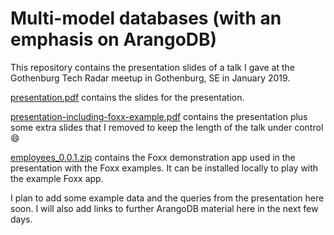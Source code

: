 Multi-model databases (with an emphasis on ArangoDB)
====================================================

This repository contains the presentation slides of a talk I gave at the Gothenburg Tech Radar meetup in Gothenburg, SE in January 2019.

[presentation.pdf](https://github.com/jsteemann/GTR/blob/master/presentation.pdf) contains the slides for the presentation.

[presentation-including-foxx-example.pdf](https://github.com/jsteemann/GTR/blob/master/presentation-including-foxx-example.pdf) contains the presentation plus some extra slides that I removed to keep the length of the talk under control :smile:

[employees_0.0.1.zip](https://github.com/jsteemann/GTR/blob/master/employees_0.0.1.zip) contains the Foxx demonstration app used in the presentation with the Foxx examples. It can be installed locally to play with the example Foxx app.

I plan to add some example data and the queries from the presentation here soon.
I will also add links to further ArangoDB material here in the next few days.
